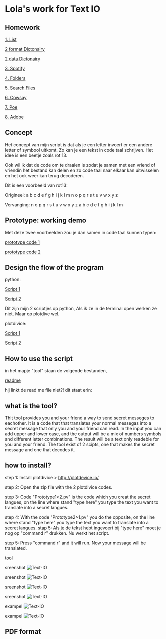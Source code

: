 # Lola's work for Text IO 

## Homework

[1. List](list_courses.pv) 

[2 format Dictonairy](format_room.py) 

[2 data Dictonairy](my_data_room.py) 

[3. Spotify](itunes.pv) 

[4. Folders](search_files.md) 

[5. Search Files](search_files.md) 

[6. Cowsay](cowsay.md) 

[7. Poe](poe.md) 

[8. Adobe](phone_behavior.md)

## Concept

Het concept van mijn script is dat als je een letter invoert er een andere letter of symbool uitkomt. Zo kan je een tekst in code taal schrijven. Het idee is een beetje zoals rot 13. 

Ook wil ik dat de code om te draaien is zodat je samen met een vriend of vriendin het bestand kan delen en zo code taal naar elkaar kan uitwisselen en het ook weer kan terug decoderen. 

Dit is een voorbeeld van rot13:

Origineel:  	a	b	c	d	e	f	g	h	i	j	k	l	m	n	o	p	q	r	s	t	u	v	w	x	y	z

Vervanging:  	n	o	p	q	r	s	t	u	v	w	x	y	z	a	b	c	d	e	f	g	h	i	j	k	l	m


## Prototype: working demo

Met deze twee voorbeelden zou je dan samen in code taal kunnen typen:

[prototype code 1](prototype1.png)

[prototype code 2](prototype2.png)


## Design the flow of the program

python:

[Script 1](secretcode1.py)

[Script 2](secretcode2.py)

Dit zijn mijn 2 scriptjes op python, Als ik ze in de terminal open werken ze niet. Maar op plotdive wel.

plotdivice:


[Script 1](prototype_1>2.pv)

[Script 2](prototype_2>1.pv)

## How to use the script

in het mapje "tool" staan de volgende bestanden,

[readme](README_tool.md) 

hij linkt de read me file niet?!
dit staat erin:

## what is the tool?

Thit tool provides you and your friend a way to send secret messeges to eachother. It is a code that that translates your normal messegas into a secret message that only you and your friend can read. In the input you can add upper and lower case, and the output will be a mix of numbers symbols and different letter combinations. The result will be a text only readeble for you and your friend. The tool exist of 2 scipts, one that makes the secret message and one that decodes it. 

 
## how to install?


step 1: Install plotdivice > http://plotdevice.io/

step 2: Open the zip file with the 2 plotdivice codes. 

step 3: Code "Prototype1>2.pv" is the code which you creat the secret langues, on the line where stand "type here" you type the text you want to translate into a secret langues. 

step 4: With the code "Prototype2>1.pv" you do the opposite, on the line where stand "type here" you type the text you want to translate into a secret langues.
stap 5: Als je de tekst hebt ingevoert bij "type here" moet je nog op "command r" drukken. Nu werkt het script.

step 5: Press "command r" and it will run. Now your message will be translated. 



[tool](secretcode.zip) 

sreenshot ![Text-IO](1.png)

sreenshot ![Text-IO](2.png)

sreenshot ![Text-IO](3.png)

sreenshot ![Text-IO](4.png)

exampel ![Text-IO](exampel1.png)

exampel ![Text-IO](exampel2.png)


## PDF format 
			
